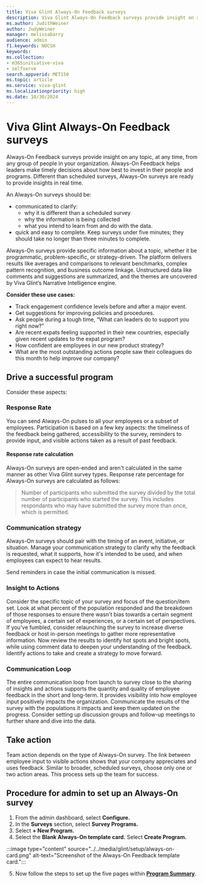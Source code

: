 ```yaml
---
title: Viva Glint Always-On Feedback surveys
description: Viva Glint Always-On Feedback surveys provide insight on any topic, at any time, from any group of people in your organization.
ms.author: JudithWeiner
author: JudyWeiner
manager: melissabarry
audience: admin
f1.keywords: NOCSH
keywords: 
ms.collection:  
- m365initiative-viva
- selfserve 
search.appverid: MET150 
ms.topic: article
ms.service: viva-glint
ms.localizationpriority: high
ms.date: 10/30/2024
---
```


# Viva Glint Always-On Feedback surveys

Always-On Feedback surveys provide insight on any topic, at any time, from any group of people in your organization. Always-On Feedback helps leaders make timely decisions about how best to invest in their people and programs. Different than scheduled surveys, Always-On surveys are ready to provide insights in real time.

An Always-On surveys should be:
- communicated to clarify:
  - why it is different than a scheduled survey
  - why the information is being collected
  - what you intend to learn from and do with the data.
- quick and easy to complete. Keep surveys under five minutes; they should take no longer than three minutes to complete.

Always-On surveys provide specific information about a topic, whether it be programmatic, problem-specific, or strategy-driven. The platform delivers results like averages and comparisons to relevant benchmarks, complex pattern recognition, and business outcome linkage. Unstructured data like comments and suggestions are summarized, and the themes are uncovered by Viva Glint’s Narrative Intelligence engine.

**Consider these use cases:**

- Track engagement confidence levels before and after a major event.
- Get suggestions for improving policies and procedures.
- Ask people during a tough time, “What can leaders do to support you right now?” 
- Are recent expats feeling supported in their new countries, especially given recent updates to the expat program?
- How confident are employees in our new product strategy?
- What are the most outstanding actions people saw their colleagues do this month to help improve our company?

## Drive a successful program

Consider these aspects:

### Response Rate

You can send Always-On pulses to all your employees or a subset of employees. Participation is based on a few key aspects: the timeliness of the feedback being gathered, accessibility to the survey, reminders to provide input, and visible actions taken as a result of past feedback. 

#### Response rate calculation

Always-On surveys are open-ended and aren't calculated in the same manner as other Viva Glint survey types. Response rate percentage for Always-On surveys are calculated as follows:  
> Number of participants who submitted the survey divided by the total number of participants who started the survey. This includes respondants who may have submitted the survey more than once, which is permitted.

### Communication strategy

Always-On surveys should pair with the timing of an event, initiative, or situation. Manage your communication strategy to clarify why the feedback is requested, what it supports, how it's intended to be used, and when employees can expect to hear results. 

Send reminders in case the initial communication is missed.

### Insight to Actions

Consider the specific topic of your survey and focus of the question/item set. Look at what percent of the population responded and the breakdown of those responses to ensure there wasn't bias towards a certain segment of employees, a certain set of experiences, or a certain set of perspectives. If you've fumbled, consider relaunching the survey to increase diverse feedback or host in-person meetings to gather more representative information. Now review the results to identify hot spots and bright spots, while using comment data to deepen your understanding of the feedback. Identify actions to take and create a strategy to move forward.

### Communication Loop

The entire communication loop from launch to survey close to the sharing of insights and actions supports the quantity and quality of employee feedback in the short and long-term. It provides visibility into how employee input positively impacts the organization. Communicate the results of the survey with the populations it impacts and keep them updated on the progress. Consider setting up discussion groups and follow-up meetings to further share and dive into the data.

## Take action

Team action depends on the type of Always-On survey. The link between employee input to visible actions shows that your company appreciates and uses feedback. Similar to broader, scheduled surveys, choose only one or two action areas. This process sets up the team for success.

## Procedure for admin to set up an Always-On survey

1. From the admin dashboard, select **Configure.**
2. In the **Surveys** section, select **Survey Programs.**
3. Select **+ New Program.**
4. Select the **Blank Always-On template card.** Select **Create Program.**

:::image type="content" source="../../media/glint/setup/always-on-card.png" alt-text="Screenshot of the Always-On Feedback template card.":::

5. Now follow the steps to set up the five pages within [**Program Summary**](/viva/glint/setup/program-summary-overview).



